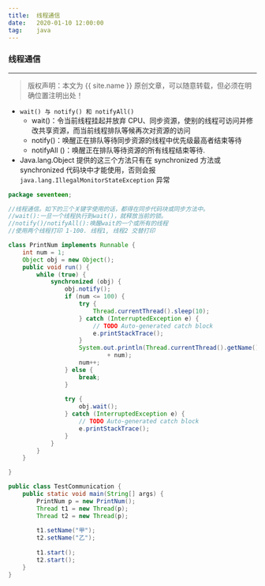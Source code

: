 ```yaml
---
title:  线程通信
date:   2020-01-10 12:00:00
tag:    java
---
```


### 线程通信

***
> 版权声明：本文为 {{ site.name }} 原创文章，可以随意转载，但必须在明确位置注明出处！

<head><link rel="stylesheet" href="../css/rouge.css"></head>

- `wait() 与 notify() 和 notifyAll()`
    - wait()：令当前线程挂起并放弃 CPU、同步资源，使别的线程可访问并修改共享资源，而当前线程排队等候再次对资源的访问
    - notify()：唤醒正在排队等待同步资源的线程中优先级最高者结束等待
    - notifyAll ()：唤醒正在排队等待资源的所有线程结束等待.
- Java.lang.Object 提供的这三个方法只有在 synchronized 方法或 synchronized 代码块中才能使用，否则会报 `java.lang.IllegalMonitorStateException` 异常


```java
package seventeen;

//线程通信。如下的三个关键字使用的话，都得在同步代码块或同步方法中。
//wait():一旦一个线程执行到wait()，就释放当前的锁。
//notify()/notifyAll():唤醒wait的一个或所有的线程
//使用两个线程打印 1-100. 线程1, 线程2 交替打印

class PrintNum implements Runnable {
	int num = 1;
	Object obj = new Object();
	public void run() {
		while (true) {
			synchronized (obj) {
				obj.notify();
				if (num <= 100) {
					try {
						Thread.currentThread().sleep(10);
					} catch (InterruptedException e) {
						// TODO Auto-generated catch block
						e.printStackTrace();
					}
					System.out.println(Thread.currentThread().getName() + ":"
							+ num);
					num++;
				} else {
					break;
				}
				
				try {
					obj.wait();
				} catch (InterruptedException e) {
					// TODO Auto-generated catch block
					e.printStackTrace();
				}
			}
		}
	}

}

public class TestCommunication {
	public static void main(String[] args) {
		PrintNum p = new PrintNum();
		Thread t1 = new Thread(p);
		Thread t2 = new Thread(p);
		
		t1.setName("甲");
		t2.setName("乙");
		
		t1.start();
		t2.start();
	}
}
```